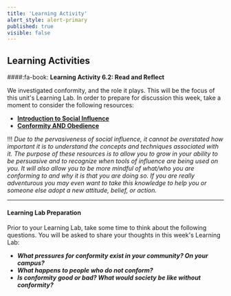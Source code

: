 ```yaml
---
title: 'Learning Activity'
alert_style: alert-primary
published: true
visible: false
---
```


## Learning Activities

####:fa-book: **Learning Activity 6.2: Read and Reflect**

We investigated conformity, and the role it plays. This will be the focus of this unit's Learning Lab. In order to prepare for discussion this week, take a moment to consider the following resources:

 - [**Introduction to Social Influence**](http://www.workingpsychology.com/intro.html)
 - [**Conformity AND Obedience**](https://webspace.ship.edu/cgboer/conformity.html)

!!! *Due to the pervasiveness of social influence, it cannot be overstated how important it is to understand the concepts and techniques associated with it. The purpose of these resources is to allow you to grow in your ability to be persuasive and to recognize when tools of influence are being used on you. It will also allow you to be more mindful of what/who you are conforming to and why it is that you are doing so. If you are really adventurous you may even want to take this knowledge to help you or someone else adopt a new attitude, belief, or action.*

---

#### **Learning Lab Preparation**

Prior to your Learning Lab, take some time to think about the following questions. You will be asked to share your thoughts in this week's Learning Lab:

- ***What pressures for conformity exist in your community? On your campus?***
- ***What happens to people who do not conform?***
- ***Is conformity good or bad? What would society be like without conformity?***
